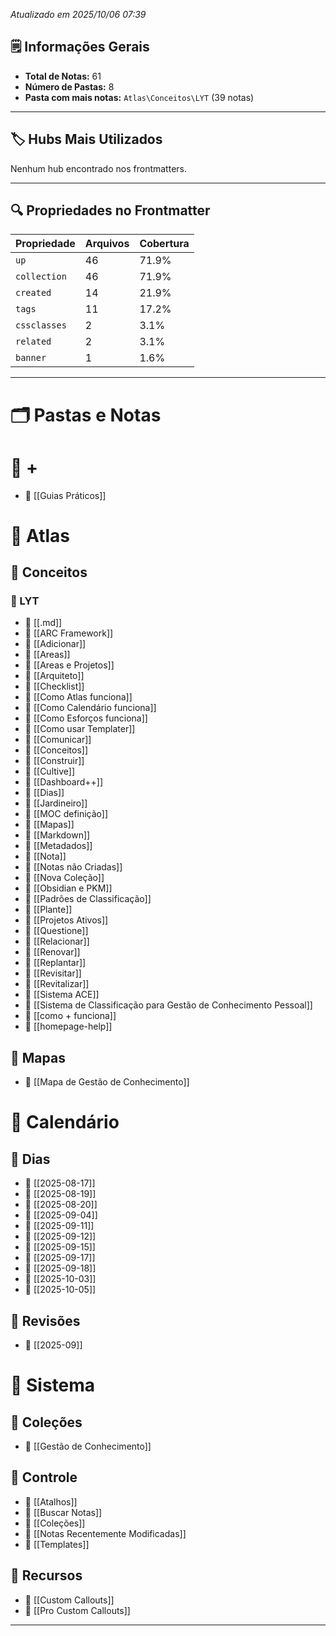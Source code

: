 

*Atualizado em 2025/10/06 07:39*

 ## 🗒️ Informações Gerais

- **Total de Notas:** 61
- **Número de Pastas:** 8
- **Pasta com mais notas:** `Atlas\Conceitos\LYT` (39 notas)

---

## 🏷️ Hubs Mais Utilizados

Nenhum hub encontrado nos frontmatters.

---

## 🔍 Propriedades no Frontmatter

| Propriedade | Arquivos | Cobertura |
|--------------|----------|-----------|
| `up` | 46 | 71.9% |
| `collection` | 46 | 71.9% |
| `created` | 14 | 21.9% |
| `tags` | 11 | 17.2% |
| `cssclasses` | 2 | 3.1% |
| `related` | 2 | 3.1% |
| `banner` | 1 | 1.6% |

---

# 🗂️ Pastas e Notas

# 📁 +

- 📄 [[Guias Práticos]]
# 📁 Atlas

## 📂 Conceitos

### 📘 LYT

- 📄 [[.md]]
- 📄 [[ARC Framework]]
- 📄 [[Adicionar]]
- 📄 [[Areas]]
- 📄 [[Areas  e Projetos]]
- 📄 [[Arquiteto]]
- 📄 [[Checklist]]
- 📄 [[Como Atlas funciona]]
- 📄 [[Como Calendário funciona]]
- 📄 [[Como Esforços funciona]]
- 📄 [[Como usar Templater]]
- 📄 [[Comunicar]]
- 📄 [[Conceitos]]
- 📄 [[Construir]]
- 📄 [[Cultive]]
- 📄 [[Dashboard++]]
- 📄 [[Dias]]
- 📄 [[Jardineiro]]
- 📄 [[MOC definição]]
- 📄 [[Mapas]]
- 📄 [[Markdown]]
- 📄 [[Metadados]]
- 📄 [[Nota]]
- 📄 [[Notas não Criadas]]
- 📄 [[Nova Coleção]]
- 📄 [[Obsidian e PKM]]
- 📄 [[Padrões de Classificação]]
- 📄 [[Plante]]
- 📄 [[Projetos Ativos]]
- 📄 [[Questione]]
- 📄 [[Relacionar]]
- 📄 [[Renovar]]
- 📄 [[Replantar]]
- 📄 [[Revisitar]]
- 📄 [[Revitalizar]]
- 📄 [[Sistema ACE]]
- 📄 [[Sistema de Classificação para Gestão de Conhecimento Pessoal]]
- 📄 [[como + funciona]]
- 📄 [[homepage-help]]
## 📂 Mapas

- 📄 [[Mapa de Gestão de Conhecimento]]
# 📁 Calendário

## 📂 Dias

- 📄 [[2025-08-17]]
- 📄 [[2025-08-19]]
- 📄 [[2025-08-20]]
- 📄 [[2025-09-04]]
- 📄 [[2025-09-11]]
- 📄 [[2025-09-12]]
- 📄 [[2025-09-15]]
- 📄 [[2025-09-17]]
- 📄 [[2025-09-18]]
- 📄 [[2025-10-03]]
- 📄 [[2025-10-05]]
## 📂 Revisões

- 📄 [[2025-09]]
# 📁 Sistema

## 📂 Coleções

- 📄 [[Gestão de Conhecimento]]
## 📂 Controle

- 📄 [[Atalhos]]
- 📄 [[Buscar Notas]]
- 📄 [[Coleções]]
- 📄 [[Notas Recentemente Modificadas]]
- 📄 [[Templates]]
## 📂 Recursos

- 📄 [[Custom Callouts]]
- 📄 [[Pro Custom Callouts]]

---

